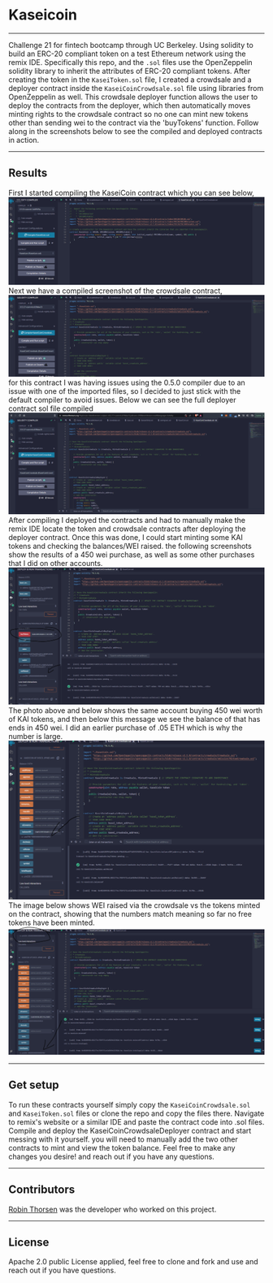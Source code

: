 # Kaseicoin
---

Challenge 21 for fintech bootcamp through UC Berkeley. Using solidity to build an ERC-20 compliant token on a test Ethereum network using the remix IDE. Specifically this repo, and the `.sol` files use the OpenZeppelin solidity library to inherit the attributes of ERC-20 compliant tokens. After creating the token in the `KaseiToken.sol` file, I created a crowdsale and a deployer contract inside the `KaseiCoinCrowdsale.sol` file using libraries from OpenZeppelin as well. This crowdsale deployer function allows the user to deploy the contracts from the deployer, which then automatically moves minting rights to the crowdsale contract so no one can mint new tokens other than sending wei to the contract via the 'buyTokens' function. Follow along in the screenshots below to see the compiled and deployed contracts in action.

---
## Results 

First I started compiling the KaseiCoin contract which you can see below,
![kaseicoin](./Images/kaseicoin_compiled.png)
Next we have a compiled screenshot of the crowdsale contract,
![crowdsale](./Images/crowdsalecompiled.png)
for this contract I was having issues using the 0.5.0 compiler due to an issue with one of the imported files, so I decided to just stick with the default compiler to avoid issues. Below we can see the full deployer contract sol file compiled
![deployer](./Images/deployercompiled.png)
After compiling I deployed the contracts and had to manually make the remix IDE locate the token and crowdsale contracts after deploying the deployer contract. Once this was done, I could start minting some KAI tokens and checking the balances/WEI raised. the following screenshots show the results of a 450 wei purchase, as well as some other purchases that I did on other accounts. 
![450 wei](./Images/450weibuy.png)
The photo above and below shows the same account buying 450 wei worth of KAI tokens, and then below this message we see the balance of that has ends in 450 wei. I did an earlier purchase of .05 ETH which is why the number is large.  
![balanceof](./Images/balanceofbuy.png)
The image below shows WEI raised via the crowdsale vs the tokens minted on the contract, showing that the numbers match meaning so far no free tokens have been minted.
![raisedvsminted](./Images/raisedvsminted.png)

---
## Get setup

To run these contracts yourself simply copy the `KaseiCoinCrowdsale.sol` and `KaseiToken.sol`  files or clone the repo and copy the files there. Navigate to remix's website or a similar IDE and paste the contract code into .sol files. Compile and deploy the KaseiCoinCrowdsaleDeployer contract and start messing with it yourself. you will need to manually add the two other contracts to mint and view the token balance. Feel free to make any changes you desire! and reach out if you have any questions.

---

## Contributors

[Robin Thorsen](https://www.linkedin.com/in/robin-thorsen-079819120/) was the developer who worked on this project. 

---

## License

Apache 2.0 public License applied, feel free to clone and fork and use and reach out if you have questions. 

